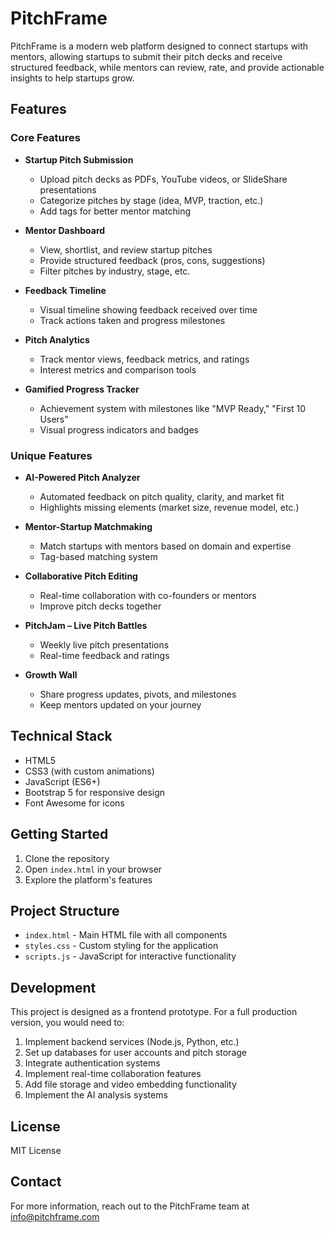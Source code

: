 # PitchFrame

PitchFrame is a modern web platform designed to connect startups with mentors, allowing startups to submit their pitch decks and receive structured feedback, while mentors can review, rate, and provide actionable insights to help startups grow.

## Features

### Core Features

- **Startup Pitch Submission**
  - Upload pitch decks as PDFs, YouTube videos, or SlideShare presentations
  - Categorize pitches by stage (idea, MVP, traction, etc.)
  - Add tags for better mentor matching

- **Mentor Dashboard**
  - View, shortlist, and review startup pitches
  - Provide structured feedback (pros, cons, suggestions)
  - Filter pitches by industry, stage, etc.

- **Feedback Timeline**
  - Visual timeline showing feedback received over time
  - Track actions taken and progress milestones

- **Pitch Analytics**
  - Track mentor views, feedback metrics, and ratings
  - Interest metrics and comparison tools

- **Gamified Progress Tracker**
  - Achievement system with milestones like "MVP Ready," "First 10 Users"
  - Visual progress indicators and badges

### Unique Features

- **AI-Powered Pitch Analyzer**
  - Automated feedback on pitch quality, clarity, and market fit
  - Highlights missing elements (market size, revenue model, etc.)

- **Mentor-Startup Matchmaking**
  - Match startups with mentors based on domain and expertise
  - Tag-based matching system

- **Collaborative Pitch Editing**
  - Real-time collaboration with co-founders or mentors
  - Improve pitch decks together

- **PitchJam – Live Pitch Battles**
  - Weekly live pitch presentations
  - Real-time feedback and ratings

- **Growth Wall**
  - Share progress updates, pivots, and milestones
  - Keep mentors updated on your journey

## Technical Stack

- HTML5
- CSS3 (with custom animations)
- JavaScript (ES6+)
- Bootstrap 5 for responsive design
- Font Awesome for icons

## Getting Started

1. Clone the repository
2. Open `index.html` in your browser
3. Explore the platform's features

## Project Structure

- `index.html` - Main HTML file with all components
- `styles.css` - Custom styling for the application
- `scripts.js` - JavaScript for interactive functionality

## Development

This project is designed as a frontend prototype. For a full production version, you would need to:

1. Implement backend services (Node.js, Python, etc.)
2. Set up databases for user accounts and pitch storage
3. Integrate authentication systems
4. Implement real-time collaboration features
5. Add file storage and video embedding functionality
6. Implement the AI analysis systems

## License

MIT License

## Contact

For more information, reach out to the PitchFrame team at info@pitchframe.com 